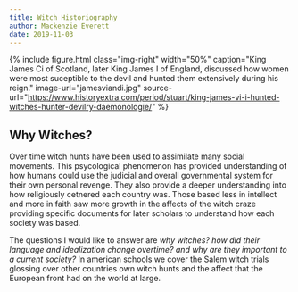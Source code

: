 ```yaml
---
title: Witch Historiography
author: Mackenzie Everett
date: 2019-11-03
---
```


{% include figure.html
  class="img-right"
  width="50%"
  caption="King James Ci of Scotland, later King James I of England, discussed how women were most suceptible to the devil and hunted them extensively during his reign."
  image-url="jamesviandi.jpg"
  source-url="https://www.historyextra.com/period/stuart/king-james-vi-i-hunted-witches-hunter-devilry-daemonologie/"
%}

## Why Witches?
Over time witch hunts have been used to assimilate many social movements. This psycological phenomenon has provided understanding of how humans could use the judicial and overall governmental system for their own personal revenge. They also provide a deeper understanding into how religiously cetnered each country was. Those based less in intellect and more in faith saw more growth in the affects of the witch craze providing specific documents for later scholars to understand how each society was based.

The questions I would like to answer are _why witches? how did their language and idealization change overtime? and why are they important to a current society?_ In american schools we cover the Salem witch trials glossing over other countries own witch hunts and the affect that the European front had on the world at large. 
